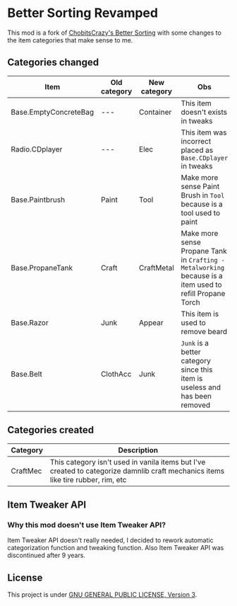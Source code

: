 # Better Sorting Revamped

This mod is a fork of [ChobitsCrazy's Better Sorting](http://github.com/ChobitsCrazy/BetterSorting) with some changes to the item categories that make sense to me.



## Categories changed

| Item                  | Old category | New category | Obs                                                                                                      |
|-----------------------|--------------|--------------|----------------------------------------------------------------------------------------------------------|
| Base.EmptyConcreteBag | ---          | Container    | This item doesn't exists in tweaks                                                                       |
| Radio.CDplayer        | ---          | Elec         | This item was incorrect placed as `Base.CDplayer` in tweaks                                              |
| Base.Paintbrush       | Paint        | Tool         | Make more sense Paint Brush in `Tool` because is a tool used to paint                                    |
| Base.PropaneTank      | Craft        | CraftMetal   | Make more sense Propane Tank in `Crafting - Metalworking` because is a item used to refill Propane Torch |
| Base.Razor            | Junk         | Appear       | This item is used to remove beard                                                                        |
| Base.Belt             | ClothAcc     | Junk         | `Junk` is a better category since this item is useless and has been removed                              |



## Categories created

| Category | Description                                                                                                                      |
|----------|----------------------------------------------------------------------------------------------------------------------------------|
| CraftMec | This category isn't used in vanila items but I've created to categorize damnlib craft mechanics items like tire rubber, rim, etc |



## Item Tweaker API

### Why this mod doesn't use Item Tweaker API?

Item Tweaker API doesn't really needed, I decided to rework automatic categorization function and tweaking function.
Also Item Tweaker API was discontinued after 9 years.



## License

This project is under [GNU GENERAL PUBLIC LICENSE, Version 3](./LICENSE).
